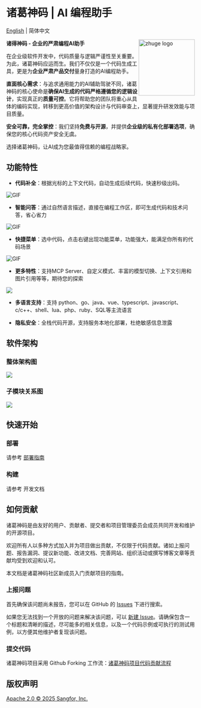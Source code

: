 # 诸葛神码 | AI 编程助手

[English](./README.md) | 简体中文

<img src="./assets/images/shenma_robot_logo_big.png" alt="zhuge logo" height="150px" align="right" />

**诸得神码 - 企业的严肃编程AI助手**

在企业级软件开发中，代码质量与逻辑严谨性至关重要。为此，诸葛神码应运而生。我们不仅仅是一个代码生成工具，更是为**企业严肃产品交付**量身打造的AI编程助手。

**直面核心需求**：与追求通用能力的AI辅助驾驶不同，诸葛神码的核心使命是**确保AI生成的代码严格遵循您的逻辑设计**，实现真正的**质量可控**。它将帮助您的团队将重心从具体的编码实现，转移到更高价值的架构设计与代码审查上，显著提升研发效能与项目质量。

**安全可靠，完全掌控**：我们坚持**免费与开源**，并提供**企业级的私有化部署选项**，确保您的核心代码资产安全无虞。

选择诸葛神码，让AI成为您最值得信赖的编程战略家。  


## 功能特性

- **代码补全**：根据光标的上下文代码，自动生成后续代码，快速秒级出码。

![GIF](./assets/readme/completion.gif)

- **智能问答**：通过自然语言描述，直接在编程工作区，即可生成代码和技术问答，省心省力

![GIF](./assets/images/readme/chat.gif)

- **快捷菜单**：选中代码，点击右键出现功能菜单，功能强大，能满足你所有的代码场景

![GIF](./assets/images/readme/right-menu.gif)

- **更多特性**：支持MCP Server、自定义模式、丰富的模型切换、上下文引用和图片引用等等，期待您的探索

<img src="./assets/images/readme/features.png">

- **多语言支持**：支持 python、go、java、vue、typescript、javascript、c/c++、shell、lua、php、ruby、SQL等主流语言

- **隐私安全**：全栈代码开源，支持服务本地化部署，杜绝敏感信息泄露

## 软件架构

### 整体架构图

<img src="./assets/images/readme/system.png">

### 子模块关系图

<img src="./assets/images/readme/subsystem.png">

## 快速开始

### 部署

请参考 [部署指南](/assets/docs/guide/zh-CN/installation/README.md)

### 构建

请参考 开发文档

## 如何贡献

诸葛神码是由友好的用户、贡献者、提交者和项目管理委员会成员共同开发和维护的开源项目。

欢迎所有人以多种方式加入并为项目做出贡献，不仅限于代码贡献。诸如上报问题、报告漏洞、提议新功能、改进文档、完善网站、组织活动或撰写博客文章等贡献均受到欢迎和认可。

本文档是诸葛神码社区新成员入门贡献项目的指南。

### 上报问题

首先确保该问题尚未报告，您可以在 GitHub 的 [Issues](https://github.com/zgsm-ai/zgsm/issues) 下进行搜索。

如果您无法找到一个开放的问题来解决该问题，可以 [新建 Issue](https://github.com/zgsm-ai/zgsm/issues/new/choose)。请确保包含一个标题和清晰的描述，尽可能多的相关信息，以及一个代码示例或可执行的测试用例，以方便其他维护者复现该问题。

### 提交代码

诸葛神码项目采用 Github Forking 工作流：[诸葛神码项目代码贡献流程](https://github.com/zgsm-ai/zgsm/blob/main/assets/docs/devel/zh-CN/fork.md)

## 版权声明

[Apache 2.0 © 2025 Sangfor, Inc.](./LICENSE)
